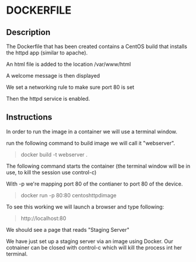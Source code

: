 # DOCKERFILE

## Description

The Dockerfile that has been created contains a CentOS build that installs the httpd app (similar to apache).

An html file is added to the location /var/www/html

A welcome message is then displayed

We set a networking rule to make sure port 80 is set

Then the httpd service is enabled.

## Instructions

In order to run the image in a container we will use a terminal window.

run the following command to build image we will call it "webserver".

> docker build -t webserver .

The following command starts the container (the terminal window will be in use, to kill the session use control-c)

With -p we're mapping port 80 of the contianer to port 80 of the device.

> docker run -p 80:80 centoshttpdimage

To see this working we will launch a browser and type following:

> http://localhost:80

We should see a page that reads "Staging Server"

We have just set up a staging server via an image using Docker. Our cotnainer can be closed with control-c which will kill the process int her terminal.
